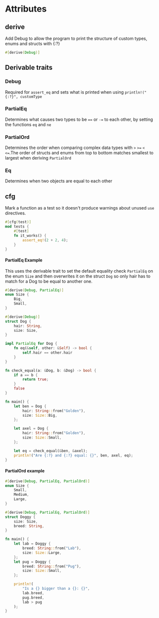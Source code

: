 # Attributes

## derive
Add Debug to allow the program to print the structure of custom types, enums and structs with {:?} 
```rust
#[derive(Debug)]
```
## Derivable traits
### Debug
Required for `assert_eq` and sets what is printed when using `println!("{:?}", customType`

### PartialEq
Determines what causes two types to be `==` or `-=` to each other, by setting the functions `eq` and `ne`

### PartialOrd
Determines the order when comparing complex data types with `>` `>=` `<` `<=`.The order of structs and enums from top to bottom matches smallest to largest when deriving `PartialOrd`

### Eq
Determines when two objects are equal to each other

## cfg
Mark a function as a test so it doesn't produce warnings about unused `use` directives. 

```rust
#[cfg(test)]
mod tests {
	#[test]
	fn it_works() {
		assert_eq!(2 + 2, 4);
	}
}
```

#### PartialEq Example
This uses the derivable trait to set the default equality check `PartialEq` on the enum `Size` and then overwrites it on the struct `Dog` so only hair has to match for a Dog to be equal to another one.
```rust
#[derive(Debug, PartialEq)]
enum Size {
    Big,
    Small,
}

#[derive(Debug)]
struct Dog {
    hair: String,
    size: Size,
}

impl PartialEq for Dog {
    fn eq(&self, other: &Self) -> bool {
        self.hair == other.hair
    }
}

fn check_equal(a: &Dog, b: &Dog) -> bool {
    if a == b {
        return true;
    }
    false
}

fn main() {
    let ben = Dog {
        hair: String::from("Golden"),
        size: Size::Big,
    };

    let axel = Dog {
        hair: String::from("Golden"),
        size: Size::Small,
    };

    let eq = check_equal(&ben, &axel);
    println!("Are {:?} and {:?} equal: {}", ben, axel, eq);
}
```

#### PartialOrd example
```rust
#[derive(Debug, PartialEq, PartialOrd)]
enum Size {
    Small,
    Medium,
    Large,
}

#[derive(Debug, PartialEq, PartialOrd)]
struct Doggy {
    size: Size,
    breed: String,
}

fn main() {
    let lab = Doggy {
        breed: String::from("Lab"),
        size: Size::Large,
    };
    let pug = Doggy {
        breed: String::from("Pug"),
        size: Size::Small,
    };

    println!(
        "Is a {} bigger than a {}: {}",
        lab.breed,
        pug.breed,
        lab > pug
    );
}
```